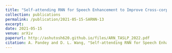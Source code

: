 ```yaml
---
title: "Self-attending RNN for Speech Enhancement to Improve Cross-corpus Generalization"
collection: publications
permalink: /publication/2021-05-15-SARNN-13
excerpt: 
date: 2021-05-15
venue: arXiv
paperurl: http://ashutosh620.github.io/files/ARN_TASLP_2022.pdf
citation: A. Pandey and D. L. Wang, "Self-attending RNN for Speech Enhancement to Improve Cross-corpus Generalization," in <i>IEEE/ACM Transactions on Audio, Speech and Language Processing</i>, vol. 30, pp. 1374-1385, 2022.
---
```

